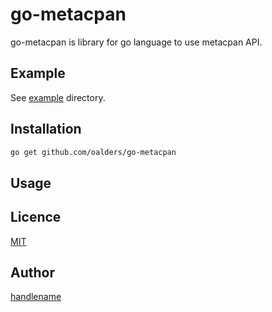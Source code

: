 # go-metacpan

go-metacpan is library for go language to use metacpan API.

## Example

See [example](https://github.com/oalders/go-metacpan/blob/master/example) directory.

## Installation

```bash
go get github.com/oalders/go-metacpan
```

## Usage

## Licence

[MIT](https://github.com/oalders/go-metacpan/blob/master/LICENSE)

## Author

[handlename](https://github.com/handlename)
